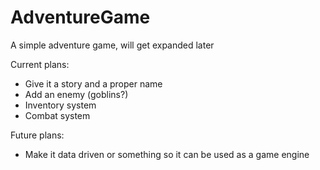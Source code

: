 # AdventureGame
A simple adventure game, will get expanded later

Current plans:
- Give it a story and a proper name
- Add an enemy (goblins?)
- Inventory system
- Combat system

Future plans:
- Make it data driven or something so it can be used as a game engine
